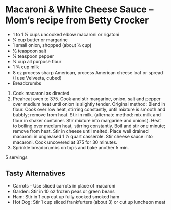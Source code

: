 # Macaroni & White Cheese Sauce – Mom’s recipe from Betty Crocker

* 1 to 1 1⁄2 cups uncooked elbow macaroni or rigatoni
* 1⁄4 cup butter or margarine
* 1 small onion, shopped (about 1⁄4 cup)
* 1⁄2 teaspoon salt
* 1⁄4 teaspoon pepper
* 1⁄4 cup all purpose flour
* 1 3⁄4 cup milk
* 8 oz process sharp American, process American cheese loaf or spread (I use Velveeta, cubed)
* Breadcrumbs

1. Cook macaroni as directed. 
2. Preaheat oven to 375. Cook and stir margarine, onion, salt and pepper over medium heat until onion is slightly tender. Original method: Blend in flour. Cook over low heat, stirring constantly, until mixture is smooth and bubbly; remove from heat. Stir in milk. (alternate method: mix milk and flour in shaker container. Stir mixture into margarine and onions). Heat to boiling over medium heat, stirring constantly. Boil and stir one minute; remove from heat. Stir in cheese until melted. Place well drained macaroni in ungreased 1 1⁄2 quart casserole. Stir cheese sauce into macaroni. Cook uncovered at 375 for 30 minutes. 
3. Sprinkle breadcrumbs on tops and bake another 5 min.

5 servings

## Tasty Alternatives
* Carrots - Use sliced carrots in place of macaroni
* Garden: Stir in 10 oz frozen peas or green beans
* Ham: Stir in 1 cup cut up fully cooked smoked ham
* Hot Dog: Stir 1 cup sliced frankfurters (about 3) or cut up luncheon meat
